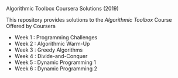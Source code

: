 Algorithmic Toolbox Coursera Solutions (2019)

This repository provides solutions to the _Algorithmic Toolbox_ Course Offered by Coursera

* Week 1 : Programming Challenges
* Week 2 : Algorithmic Warm-Up
* Week 3 : Greedy Algorithms
* Week 4 : Divide-and-Conquer
* Week 5 : Dynamic Programming 1
* Week 6 : Dynamic Programming 2
